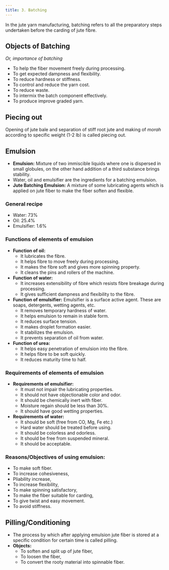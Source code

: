 ```yaml
---
title: 3. Batching
---
```


In the jute yarn manufacturing, batching refers to all the preparatory steps undertaken before the carding of jute fibre.

## Objects of Batching

_Or, importance of batching_

- To help the fiber movement freely during processing.
- To get expected dampness and flexibility.
- To reduce hardness or stiffness.
- To control and reduce the yarn cost.
- To reduce waste.
- To intermix the batch component effectively.
- To produce improve graded yarn.

## Piecing out

Opening of jute bale and separation of stiff root jute and making of _morah_ according to specific weight (1-2 lb) is called piecing out.

## Emulsion

- **Emulsion:** Mixture of two immiscible liquids where one is dispersed in small globules, on the other hand addition of a third substance brings stability.
- Water, oil and emulsifier are the ingredients for a batching emulsion.
- **Jute Batching Emulsion:** A mixture of some lubricating agents which is applied on jute fiber to make the fiber soften and flexible.

### General recipe

- Water: 73%
- Oil: 25.4%
- Emulsifier: 1.6%

### Functions of elements of emulsion

- **Function of oil:**
  - It lubricates the fibre.
  - It helps fibre to move freely during processing.
  - It makes the fibre soft and gives more spinning property.
  - It cleans the pins and rollers of the machine.
- **Function of water:**
  - It increases extensibility of fibre which resists fibre breakage during processing.
  - It gives sufficient dampness and flexibility to the fibre.
- **Function of emulsifier:** Emulsifier is a surface active agent. These are soaps, detergents, wetting agents, etc.
  - It removes temporary hardness of water.
  - It helps emulsion to remain in stable form.
  - It reduces surface tension.
  - It makes droplet formation easier.
  - It stabilizes the emulsion.
  - It prevents separation of oil from water.
- **Function of urea:**
  - It helps easy penetration of emulsion into the fibre.
  - It helps fibre to be soft quickly.
  - It reduces maturity time to half.

### Requirements of elements of emulsion

- **Requirements of emulsifier:**
  - It must not impair the lubricating properties.
  - It should not have objectionable color and odor.
  - It should be chemically inert with fiber.
  - Moisture regain should be less than 30%.
  - It should have good wetting properties.
- **Requirements of water:**
  - It should be soft (free from CO, Mg, Fe etc.)
  - Hard water should be treated before using.
  - It should be colorless and odorless.
  - It should be free from suspended mineral.
  - It should be acceptable.

### **Reasons/Objectives of using emulsion:**

- To make soft fiber.
- To increase cohesiveness,
- Pliability increase,
- To increase flexibility,
- To make spinning satisfactory,
- To make the fiber suitable for carding,
- To give twist and easy movement.
- To avoid stiffness.

## Pilling/Conditioning

- The process by which after applying emulsion jute fiber is stored at a specific condition for certain time is called pilling.
- **Objects:**
  - To soften and split up of jute fiber,
  - To loosen the fiber,
  - To convert the rooty material into spinnable fiber.
